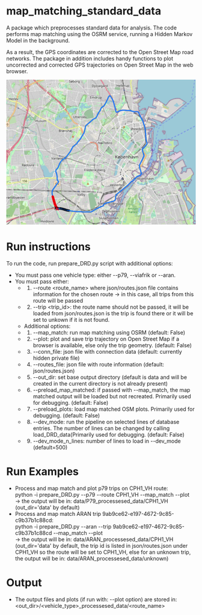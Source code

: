 # map_matching_standard_data
A package which preprocesses standard data for analysis. The code performs map matching using the OSRM service, running a Hidden Markov Model in the background. 

As a result, the GPS coordinates are corrected to the Open Street Map road networks. The package in addition includes handy functions to plot 
uncorrected and corrected GPS trajectories on Open Street Map in the web browser.

![Example](example_trip.png)

# Run instructions
To run the code, run prepare_DRD.py script with additional options:

* You must pass one vehicle type: either --p79, --viafrik or --aran. <br/>
* You must pass either:<br/>
    * 1) --route <route_name> where json/routes.json file contains information for the chosen route -> in this case, all trips from this route will be passed <br/>
    * 2) --trip <trip_id>: the route name should not be passed, it will be loaded from json/routes.json is the trip is found there or it will be set to unkown if it is not found.<br/>
    * Additional options:<br/>
    * 1) --map_match: run map matching using OSRM (default: False)<br/>
    * 2) --plot: plot and save trip trajectory on Open Street Map if a browser is available, else only the trip geometry. (default: False)<br/>
    * 3) --conn_file: json file with connection data (default: currently hidden private file)
    * 4) --routes_file: json file with route information (default: json/routes.json)<br/>
    * 5) --out_dir: set base output directory (default is data and will be created in the current directory is not already present)<br/>
    * 6) --preload_map_matched: if passed with --map_match, the map matched output will be loaded but not recreated.  Primarily used for debugging. (default: False) <br/>
    * 7) --preload_plots: load map matched OSM plots. Primarily used for debugging. (default: False) <br/>
    * 8) --dev_mode: run the pipeline on selected lines of database entries. The number of lines can be changed by calling load_DRD_data(Primarily used for debugging. (default: False) <br/>
    * 9) --dev_mode_n_lines: number of lines to load in --dev_mode (default=500)

# Run Examples
* Process and map match and plot p79 trips on CPH1_VH route:<br/>
python -i prepare_DRD.py --p79 --route CPH1_VH --map_match --plot <br/>
-> the output will be in: data/P79_processesed_data/CPH1_VH <br/>
(out_dir='data' by default)
* Process and map match ARAN trip 9ab9ce62-e197-4672-9c85-c9b37b1c88cd: <br/>
python -i prepare_DRD.py --aran --trip 9ab9ce62-e197-4672-9c85-c9b37b1c88cd --map_match --plot <br/>
-> the output will be in: data/ARAN_processesed_data/CPH1_VH <br/>
(out_dir='data' by default, the trip id is listed in json/routes.json under CPH1_VH so the route will be set to CPH1_VH, else for an unknown trip, the output will be in: data/ARAN_processesed_data/unknown)

# Output
* The output files and plots (if run with: --plot option) are stored in: <out_dir>/<vehicle_type>_processesed_data/<route_name> 




